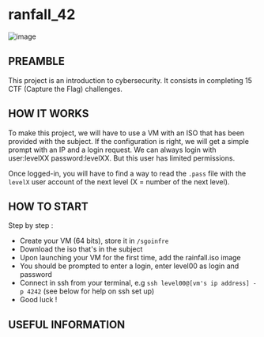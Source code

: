 # ranfall_42

![image](https://github.com/chmadran/rainfall_42/assets/113340699/c4d7cc4c-5b7d-4b12-9051-c0255c39532e)


<h2>PREAMBLE</h2>

This project is an introduction to cybersecurity. It consists in completing 15 CTF (Capture the Flag) challenges. 

<h2>HOW IT WORKS</h2>

To make this project, we will have to use a VM with an ISO that has been provided with the subject. If the configuration is right, we will get a simple prompt with an IP and a login request. We can always login with user:levelXX password:levelXX. But this user has limited permissions. 

Once logged-in, you will have to find a way to read the `.pass` file with the `levelX` user account of the next level (X = number of the next level).

<h2>HOW TO START</h2>

Step by step :
* Create your VM (64 bits), store it in `/sgoinfre`
* Download the iso that's in the subject
* Upon launching your VM for the first time, add the rainfall.iso image
* You should be prompted to enter a login, enter level00 as login and password
* Connect in ssh from your terminal, e.g `ssh level00@[vm's ip address] -p 4242` (see below for help on ssh set up)
* Good luck !


<h2>USEFUL INFORMATION</h2>
